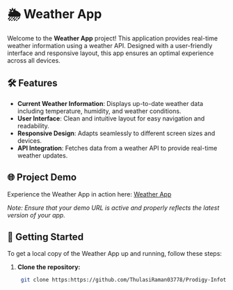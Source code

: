 # 🌦️ Weather App

Welcome to the **Weather App** project! This application provides real-time weather information using a weather API. Designed with a user-friendly interface and responsive layout, this app ensures an optimal experience across all devices.

## 🛠️ Features

- **Current Weather Information**: Displays up-to-date weather data including temperature, humidity, and weather conditions.
- **User Interface**: Clean and intuitive layout for easy navigation and readability.
- **Responsive Design**: Adapts seamlessly to different screen sizes and devices.
- **API Integration**: Fetches data from a weather API to provide real-time weather updates.

## 🌐 Project Demo

Experience the Weather App in action here: [Weather App](https://prodigyinfotech-internship-weatherapp.netlify.app)            

*Note: Ensure that your demo URL is active and properly reflects the latest version of your app.*

## 🚀 Getting Started

To get a local copy of the Weather App up and running, follow these steps:

1. **Clone the repository:**
   ```bash
    git clone https:https://github.com/ThulasiRaman03778/Prodigy-Infotech-Internship/PRODIGY_WD_05.git
